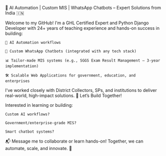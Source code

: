 🚀 AI Automation | Custom MIS | WhatsApp Chatbots – Expert Solutions from India 🇮🇳

Welcome to my GitHub! I'm a GHL Certified Expert and Python Django Developer with 24+ years of teaching experience and hands-on success in building:

    🤖 AI Automation workflows

    🧠 Custom WhatsApp Chatbots (integrated with any tech stack)

    📊 Tailor-made MIS systems (e.g., SGGS Exam Result Management – 3-year implementation)

    🛠️ Scalable Web Applications for government, education, and enterprises

I've worked closely with District Collectors, SPs, and institutions to deliver real-world, high-impact solutions.
📩 Let’s Build Together!

Interested in learning or building:

    Custom AI workflows?

    Government/enterprise-grade MIS?

    Smart chatbot systems?

📬 Message me to collaborate or learn hands-on!
Together, we can automate, scale, and innovate. 🚀


<!---
balaji-shetty/balaji-shetty is a ✨ special ✨ repository because its `README.md` (this file) appears on your GitHub profile.
You can click the Preview link to take a look at your changes.
--->
